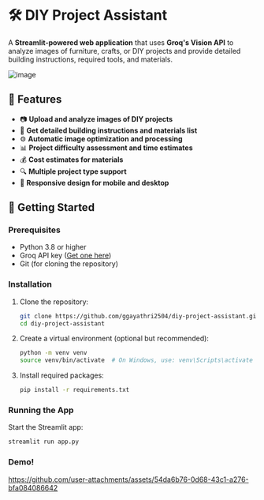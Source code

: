 # 🛠️ DIY Project Assistant

A **Streamlit-powered web application** that uses **Groq's Vision API** to analyze images of furniture, crafts, or DIY projects and provide detailed building instructions, required tools, and materials.

![image](https://github.com/user-attachments/assets/552fc222-0fdf-4b30-9389-7b36da9b9fc3)

## 🌟 Features

- 📷 **Upload and analyze images of DIY projects**
- 🔧 **Get detailed building instructions and materials list**
- ⚙️ **Automatic image optimization and processing**
- 📊 **Project difficulty assessment and time estimates**
- 💰 **Cost estimates for materials**
- 🔍 **Multiple project type support**
- 📱 **Responsive design for mobile and desktop**

## 🚀 Getting Started

### Prerequisites

- Python 3.8 or higher
- Groq API key ([Get one here](https://groq.com))
- Git (for cloning the repository)

### Installation

1. Clone the repository:

    ```bash
    git clone https://github.com/ggayathri2504/diy-project-assistant.git
    cd diy-project-assistant
    ```

2. Create a virtual environment (optional but recommended):

    ```bash
    python -m venv venv
    source venv/bin/activate  # On Windows, use: venv\Scripts\activate
    ```

3. Install required packages:

    ```bash
    pip install -r requirements.txt
    ```

### Running the App

Start the Streamlit app:

```bash
streamlit run app.py
```

### Demo!

https://github.com/user-attachments/assets/54da6b76-0d68-43c1-a276-bfa084086642


